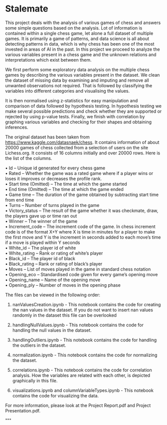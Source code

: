 # Stalemate

This project deals with the analysis of various games of chess and answers some simple questions based on the analysis.
Lot of information is contained within a single chess game, let alone a full dataset of multiple games. It is 
primarily a game of patterns, and data science is all about detecting patterns in data, which is why chess has 
been one of the most invested in areas of AI in the past. In this project we proceed to analyze the various 
variables present in a chess game and the unknown relations and interpretations which exist between them.

We first perform some exploratory data analysis on the multiple chess games by 
describing the various variables present in the dataset. We clean the dataset of missing data by examining and 
imputing and remove all unwanted observations not required. That is followed by classifying the variables into 
different categories and visualising the values.  
  
It is then normalised using z-statistics for easy manipulation and comparison of data followed by hypothesis 
testing. In hypothesis testing we make several possible predictions and check whether they are supported or 
rejected by using p-value tests. Finally, we finish with correlation by graphing various variables and checking 
for their shapes and obtaining inferences.


The original dataset has been taken from https://www.kaggle.com/datasnaek/chess. It contains information of 
about 20000 games of chess collected from a selection of users on the site Lichess.org. It consists of 16 columns 
initially and over 20000 rows. Here is the list of the columns.  
 
• Id – Unique id generated for every chess game  
• Rated – Whether the game was a rated game where if a player wins or loses it improves or decreases the profile rank.  
• Start time (Omitted) – The time at which the game started  
• End time (Omitted) – The time at which the game ended  
• Game time – The duration of the game obtained by subtracting start time from end time  
• Turns – Number of turns played in the game    
• Victory_status – The result of the game whether it was checkmate, draw, the players gave up or time ran out   
• Winner – The winner of the game  
• Increment_code – The increment code of the game. In chess increment code is of the format X+Y where X is time in minutes for a player to make the first move and Y is the increment in seconds added to each move’s time if a move is played within Y seconds  
• White_id – The player id of white   
• White_rating – Rank or rating of white’s player  
• Black_id – The player id of black   
• Black_rating – Rank or rating of black’s player  
• Moves – List of moves played in the game in standard chess notation  
• Opening_eco – Standardised code given for every game’s opening move  
• Opening_name – Name of the opening move  
• Opening_ply – Number of moves in the opening phase

The files can be viewed in the following order:
1. nanValuesCreation.ipynb - This notebook contains the code for creating the nan values in the dataset. If you do not want to insert nan values randomly in the dataset this file can be overlooked

2. handlingNullValues.ipynb - This notebook contains the code for handling the null values in the dataset.

3. handlingOutliers.ipynb - This notebook contains the code for handling the outliers in the dataset.

4. normalization.ipynb - This notebook contains the code for normalizing the dataset.

5. correlations.ipynb - This notebook contains the code for correlation analysis. How the variables are related with each other, is depicted graphically in this file.

6. visualizations.ipynb and columnVariableTypes.ipynb - This notebook contains the code for visualizing the data.


For more information, please look at the Project Report.pdf and Project Presentation.pdf.

"""